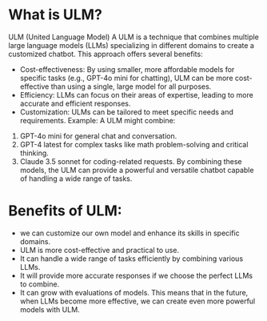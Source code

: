 # What is ULM?
ULM (United Language Model)
A ULM is a technique that combines multiple large language models (LLMs) specializing in different domains to create a customized chatbot. This approach offers several benefits:
 * Cost-effectiveness: By using smaller, more affordable models for specific tasks (e.g., GPT-4o mini for chatting), ULM can be more cost-effective than using a single, large model for all purposes.
 * Efficiency: LLMs can focus on their areas of expertise, leading to more accurate and efficient responses.
 * Customization: ULMs can be tailored to meet specific needs and requirements.
Example: A ULM might combine:
 1. GPT-4o mini for general chat and conversation.
 2. GPT-4 latest for complex tasks like math problem-solving and critical thinking.
 3. Claude 3.5 sonnet for coding-related requests.
By combining these models, the ULM can provide a powerful and versatile chatbot capable of handling a wide range of tasks.

# Benefits of ULM:
* we can customize our own model and enhance its skills in specific domains.
 * ULM is more cost-effective and practical to use.
 * It can handle a wide range of tasks efficiently by combining various LLMs.
 * It will provide more accurate responses if we choose the perfect LLMs to combine.
 * It can grow with evaluations of models. This means that in the future, when LLMs become more effective, we can create even more powerful models with ULM.
